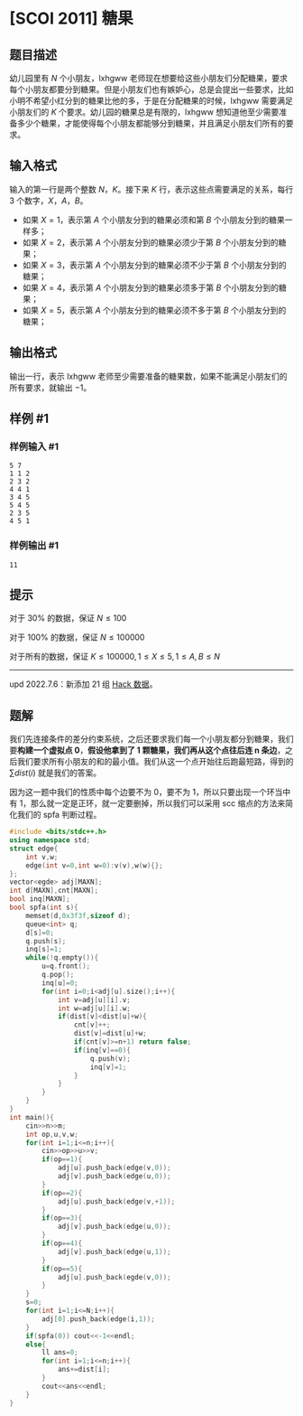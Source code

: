 # [SCOI 2011] 糖果

## 题目描述

幼儿园里有 $N$ 个小朋友，$\text{lxhgww}$ 老师现在想要给这些小朋友们分配糖果，要求每个小朋友都要分到糖果。但是小朋友们也有嫉妒心，总是会提出一些要求，比如小明不希望小红分到的糖果比他的多，于是在分配糖果的时候，$\text{lxhgww}$ 需要满足小朋友们的 $K$ 个要求。幼儿园的糖果总是有限的，$\text{lxhgww}$ 想知道他至少需要准备多少个糖果，才能使得每个小朋友都能够分到糖果，并且满足小朋友们所有的要求。

## 输入格式

输入的第一行是两个整数 $N$，$K$。接下来 $K$ 行，表示这些点需要满足的关系，每行 $3$ 个数字，$X$，$A$，$B$。

+ 如果 $X=1$，表示第 $A$ 个小朋友分到的糖果必须和第 $B$ 个小朋友分到的糖果一样多；
+ 如果 $X=2$，表示第 $A$ 个小朋友分到的糖果必须少于第 $B$ 个小朋友分到的糖果；
+ 如果 $X=3$，表示第 $A$ 个小朋友分到的糖果必须不少于第 $B$ 个小朋友分到的糖果；
+ 如果 $X=4$，表示第 $A$ 个小朋友分到的糖果必须多于第 $B$ 个小朋友分到的糖果；
+ 如果 $X=5$，表示第 $A$ 个小朋友分到的糖果必须不多于第 $B$ 个小朋友分到的糖果；

## 输出格式

输出一行，表示 $\text{lxhgww}$ 老师至少需要准备的糖果数，如果不能满足小朋友们的所有要求，就输出 $-1$。

## 样例 #1

### 样例输入 #1

```
5 7
1 1 2
2 3 2
4 4 1
3 4 5
5 4 5
2 3 5
4 5 1
```

### 样例输出 #1

```
11
```

## 提示

对于 $30\%$ 的数据，保证 $N\leq100$

对于 $100\%$ 的数据，保证 $N\leq100000$

对于所有的数据，保证 $K\leq100000, 1\leq X\leq5, 1\leq A, B\leq N$

---

$\text{upd 2022.7.6}$：新添加 $21$ 组 [Hack 数据](https://www.luogu.com.cn/discuss/454051)。

## 题解
我们先连接条件的差分约束系统，之后还要求我们每一个小朋友都分到糖果，我们要**构建一个虚拟点 0**，**假设他拿到了 1 颗糖果，我们再从这个点往后连 n 条边**，之后我们要求所有小朋友的和的最小值。我们从这一个点开始往后跑最短路，得到的 $\sum dist(i)$ 就是我们的答案。

因为这一题中我们的性质中每个边要不为 0，要不为 1，所以只要出现一个环当中有 1，那么就一定是正环，就一定要删掉，所以我们可以采用 scc 缩点的方法来简化我们的 spfa 判断过程。

```cpp
#include <bits/stdc++.h>
using namespace std;
struct edge{
	int v,w;
	edge(int v=0,int w=0):v(v),w(w){};
};
vector<egde> adj[MAXN];
int d[MAXN],cnt[MAXN];
bool inq[MAXN];
bool spfa(int s){
	memset(d,0x3f3f,sizeof d);
	queue<int> q;
	d[s]=0;
	q.push(s);
	inq[s]=1;
	while(!q.empty()){
		u=q.front();
		q.pop();
		inq[u]=0;
		for(int i=0;i<adj[u].size();i++){
			int v=adj[u][i].v;
			int w=adj[u][i].w;
			if(dist[v]<dist[u]+w){
				cnt[v]++;
				dist[v]=dist[u]+w;
				if(cnt[v]>=n+1) return false;
				if(inq[v]==0){
					q.push(v);
					inq[v]=1;
				}
			}
		}
	} 
}
int main(){
	cin>>n>>m;
	int op,u,v,w;
	for(int i=1;i<=n;i++){
		cin>>op>>u>>v;
		if(op==1){
			adj[u].push_back(edge(v,0));
			adj[v].push_back(edge(u,0));
		}
		if(op==2){
			adj[u].push_back(edge(v,+1));
		}
		if(op==3){
			adj[v].push_back(edge(u,0));
		}
		if(op==4){
			adj[v].push_back(edge(u,1));
		}
		if(op==5){
			adj[u].push_back(egde(v,0));
		}
	}
	s=0;
	for(int i=1;i<=N;i++){
		adj[0].push_back(edge(i,1));
	}
	if(spfa(0)) cout<<-1<<endl;
	else{
		ll ans=0;
		for(int i=1;i<=n;i++){
			ans+=dist[i];
		}
		cout<<ans<<endl;
	}
} 
```